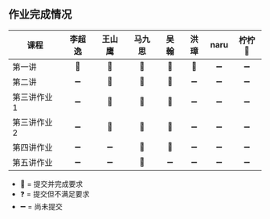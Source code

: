 ## 作业完成情况

| 课程        | 李超逸 | 王山鹰 | 马九思 | 吴翰   | 洪璋   | naru  | 柠柠🍋 |
| ---------- |:-----:|:-----:|:-----:|:-----: |:-----:|:-----:|:-----:|
| 第一讲      | 💯    | 💯     | 💯    | 💯     | 💯     | ➖    | ➖    |
| 第二讲      | ➖    | 💯     | 💯    | 💯     | ➖     | ➖    | ➖    |
| 第三讲作业1  | ➖    | 💯     | 💯    | 💯     | ➖     | ➖    | ➖    |
| 第三讲作业2  | ➖    | 💯     | 💯    | 💯     | ➖     | ➖    | ➖    |
| 第四讲作业   | ➖    | ➖     | 💯    | 💯     | ➖     | ➖    | ➖    |
| 第五讲作业   | ➖    | ➖     | 💯    | ➖     | ➖     | ➖    | ➖    |

* 💯 = 提交并完成要求
* ❓ = 提交但不满足要求
* ➖ = 尚未提交
